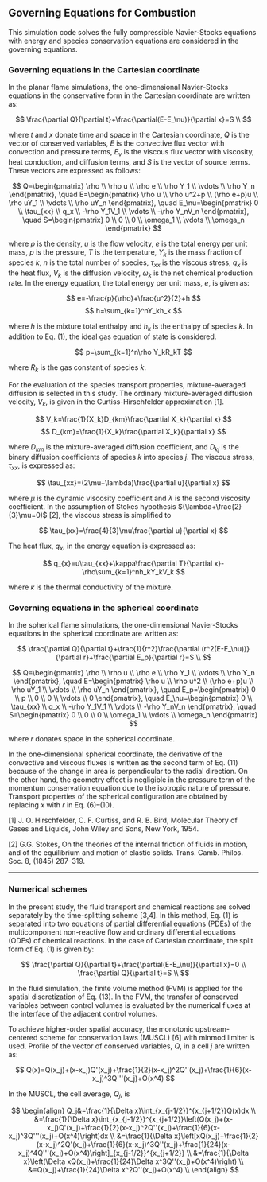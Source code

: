 
## Governing Equations for Combustion

This simulation code solves the fully compressible Navier-Stocks equations with energy and species conservation equations are considered in the governing equations.

### Governing equations in the Cartesian coordinate
In the planar flame simulations, the one-dimensional Navier-Stocks equations in the conservative form in the Cartesian coordinate are written as:

$$
\frac{\partial Q}{\partial t}+\frac{\partial(E-E_\nu)}{\partial x}=S \\
$$

where $t$ and $x$ donate time and space in the Cartesian coordinate, $Q$ is the vector of conserved variables, $E$ is the convective flux vector with convection and pressure terms, $E_\nu$ is the viscous flux vector with viscosity, heat conduction, and diffusion terms, and $S$ is the vector of source terms. These vectors are expressed as follows:

$$
Q=\begin{pmatrix} \rho \\ 
                  \rho u \\ 
                  \rho e \\
                  \rho Y_1 \\ 
                  \vdots \\ 
                  \rho Y_n \end{pmatrix}, \quad
E=\begin{pmatrix} \rho u \\ 
                  \rho u^2+p \\ 
                  (\rho e+p)u \\
                  \rho uY_1 \\ 
                  \vdots \\ 
                  \rho uY_n \end{pmatrix}, \quad
E_\nu=\begin{pmatrix} 0 \\ 
                      \tau_{xx} \\ 
                      q_x \\
                      -\rho Y_1V_1 \\ 
                      \vdots \\ 
                      -\rho Y_nV_n \end{pmatrix}, \quad
S=\begin{pmatrix} 0 \\ 
                  0 \\ 
                  0 \\
                  \omega_1 \\ 
                  \vdots \\ 
                  \omega_n \end{pmatrix}
$$

where $ρ$ is the density, $u$ is the flow velocity, $e$ is the total energy per unit mass, $p$ is the pressure, $T$ is the temperature, $Y_k$ is the mass fraction of species $k$, $n$ is the total number of species, $\tau_{xx}$ is the viscous stress, $q_x$ is the heat flux, $V_k$ is the diffusion velocity, $\omega_k$ is the net chemical production rate. In the energy equation, the total energy per unit mass, $e$, is given as:

$$
e=-\frac{p}{\rho}+\frac{u^2}{2}+h
$$
$$
h=\sum_{k=1}^nY_kh_k
$$

where $h$ is the mixture total enthalpy and $h_k$ is the enthalpy of species $k$. In addition to Eq. (1), the ideal gas equation of state is considered.

$$
p=\sum_{k=1}^n\rho Y_kR_kT
$$

where $R_k$ is the gas constant of species $k$.


For the evaluation of the species transport properties, mixture-averaged diffusion is selected in this study.  The ordinary mixture-averaged diffusion velocity, $V_k$, is given in the Curtiss-Hirschfelder approximation [1].

$$
V_k=\frac{1}{X_k}D_{km}\frac{\partial X_k}{\partial x}
$$
$$
D_{km}=\frac{1}{X_k}\frac{\partial X_k}{\partial x}
$$

where $D_{km}$ is the mixture-averaged diffusion coefficient, and $D_{kj}$ is the binary diffusion coefficients of species $k$ into species $j$.
The viscous stress, $\tau_{xx}$, is expressed as:

$$
\tau_{xx}=(2\mu+\lambda)\frac{\partial u}{\partial x}
$$

where $\mu$ is the dynamic viscosity coefficient and $\lambda$ is the second viscosity coefficient. In the assumption of Stokes hypothesis $(\lambda+\frac{2}{3}\mu=0)$ [2], the viscous stress is simplified to

$$
\tau_{xx}=\frac{4}{3}\mu\frac{\partial u}{\partial x}
$$

The heat flux, $q_x$, in the energy equation is expressed as:

$$
q_{x}=u\tau_{xx}+\kappa\frac{\partial T}{\partial x}-\rho\sum_{k=1}^nh_kY_kV_k
$$

where $\kappa$ is the thermal conductivity of the mixture.

### Governing equations in the spherical coordinate
In the spherical flame simulations, the one-dimensional Navier-Stocks equations in the spherical coordinate are written as:

$$
\frac{\partial Q}{\partial t}+\frac{1}{r^2}\frac{\partial (r^2(E-E_\nu))}{\partial r}+\frac{\partial E_p}{\partial r}=S \\
$$

$$
Q=\begin{pmatrix} \rho \\ 
                  \rho u \\ 
                  \rho e \\
                  \rho Y_1 \\ 
                  \vdots \\ 
                  \rho Y_n \end{pmatrix}, \quad
E=\begin{pmatrix} \rho u \\ 
                  \rho u^2 \\ 
                  (\rho e+p)u \\
                  \rho uY_1 \\ 
                  \vdots \\ 
                  \rho uY_n \end{pmatrix}, \quad
E_p=\begin{pmatrix} 0 \\ 
                    p \\ 
                    0 \\
                    0 \\ 
                    \vdots \\ 
                    0 \end{pmatrix}, \quad
E_\nu=\begin{pmatrix} 0 \\ 
                      \tau_{xx} \\ 
                      q_x \\
                      -\rho Y_1V_1 \\ 
                      \vdots \\ 
                      -\rho Y_nV_n \end{pmatrix}, \quad
S=\begin{pmatrix} 0 \\ 
                  0 \\ 
                  0 \\
                  \omega_1 \\ 
                  \vdots \\ 
                  \omega_n \end{pmatrix}
$$

where $r$ donates space in the spherical coordinate.

In the one-dimensional spherical coordinate, the derivative of the convective and viscous fluxes is written as the second term of Eq. (11) because of the change in area is perpendicular to the radial direction. On the other hand, the geometry effect is negligible in the pressure term of the momentum conservation equation due to the isotropic nature of pressure. Transport properties of the spherical configuration are obtained by replacing $x$ with $r$ in Eq. (6)–(10).

[1] J. O. Hirschfelder, C. F. Curtiss, and R. B. Bird, Molecular Theory of Gases and Liquids,
John Wiley and Sons, New York, 1954.

[2] G.G. Stokes, On the theories of the internal friction of fluids in motion, and of the equilibrium and motion of elastic solids. Trans. Camb. Philos. Soc. 8, (1845) 287–319.

---

### Numerical schemes
In the present study, the fluid transport and chemical reactions are solved separately by the time-splitting scheme [3,4]. In this method, Eq. (1) is separated into two equations of partial differential equations (PDEs) of the multicomponent non-reactive flow and ordinary differential equations (ODEs) of chemical reactions. In the case of Cartesian coordinate, the split form of Eq. (1) is given by:

$$
\frac{\partial Q}{\partial t}+\frac{\partial(E-E_\nu)}{\partial x}=0 \\
\frac{\partial Q}{\partial t}=S \\
$$

In the fluid simulation, the finite volume method (FVM) is applied for the spatial discretization of Eq. (13). In the FVM, the transfer of conserved variables between control volumes is evaluated by the numerical fluxes at the interface of the adjacent control volumes.

To achieve higher-order spatial accuracy, the monotonic upstream-centered scheme for conservation laws (MUSCL) [6] with minmod limiter is used.
Profile of the vector of conserved variables, $Q$, in a cell $j$ are written as:

$$
Q(x)=Q(x_j)+(x-x_j)Q'(x_j)+\frac{1}{2}(x-x_j)^2Q''(x_j)+\frac{1}{6}(x-x_j)^3Q'''(x_j)+O(x^4)
$$

In the MUSCL, the cell average, $Q_j$, is

$$
\begin{align}
Q_j&=\frac{1}{\Delta x}\int_{x_{j-1/2}}^{x_{j+1/2}}Q(x)dx \\
&=\frac{1}{\Delta x}\int_{x_{j-1/2}}^{x_{j+1/2}}\left(Q(x_j)+(x-x_j)Q'(x_j)+\frac{1}{2}(x-x_j)^2Q''(x_j)+\frac{1}{6}(x-x_j)^3Q'''(x_j)+O(x^4)\right)dx \\
&=\frac{1}{\Delta x}\left[xQ(x_j)+\frac{1}{2}(x-x_j)^2Q'(x_j)+\frac{1}{6}(x-x_j)^3Q''(x_j)+\frac{1}{24}(x-x_j)^4Q'''(x_j)+O(x^4)\right]_{x_{j-1/2}}^{x_{j+1/2}} \\
&=\frac{1}{\Delta x}\left(\Delta xQ(x_j)+\frac{1}{24}\Delta x^3Q''(x_j)+O(x^4)\right) \\
&=Q(x_j)+\frac{1}{24}\Delta x^2Q''(x_j)+O(x^4) \\
\end{align}
$$







